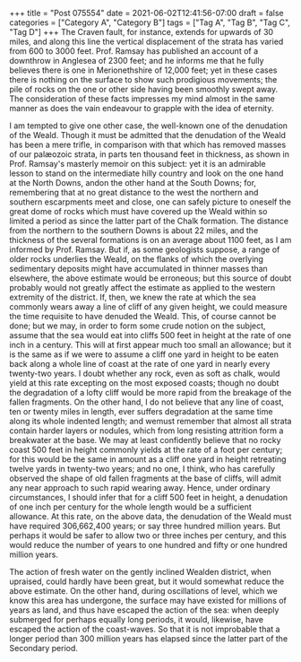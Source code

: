 +++
title = "Post 075554"
date = 2021-06-02T12:41:56-07:00
draft = false
categories = ["Category A", "Category B"]
tags = ["Tag A", "Tag B", "Tag C", "Tag D"]
+++
The Craven fault, for instance, extends for upwards of 30 miles, and along this line the vertical displacement of the strata has varied from 600 to 3000 feet. Prof. Ramsay has published an account of a downthrow in Anglesea of 2300 feet; and he informs me that he fully believes there is one in Merionethshire of 12,000 feet; yet in these cases there is nothing on the surface to show such prodigious movements; the pile of rocks on the one or other side having been smoothly swept away. The consideration of these facts impresses my mind almost in the same manner as does the vain endeavour to grapple with the idea of eternity.

I am tempted to give one other case, the well-known one of the denudation of the Weald. Though it must be admitted that the denudation of the Weald has been a mere trifle, in comparison with that which has removed masses of our palæozoic strata, in parts ten thousand feet in thickness, as shown in Prof. Ramsay's masterly memoir on this subject: yet it is an admirable lesson to stand on the intermediate hilly country and look on the one hand at the North Downs, andon the other hand at the South Downs; for, remembering that at no great distance to the west the northern and southern escarpments meet and close, one can safely picture to oneself the great dome of rocks which must have covered up the Weald within so limited a period as since the latter part of the Chalk formation. The distance from the northern to the southern Downs is about 22 miles, and the thickness of the several formations is on an average about 1100 feet, as I am informed by Prof. Ramsay. But if, as some geologists suppose, a range of older rocks underlies the Weald, on the flanks of which the overlying sedimentary deposits might have accumulated in thinner masses than elsewhere, the above estimate would be erroneous; but this source of doubt probably would not greatly affect the estimate as applied to the western extremity of the district. If, then, we knew the rate at which the sea commonly wears away a line of cliff of any given height, we could measure the time requisite to have denuded the Weald. This, of course cannot be done; but we may, in order to form some crude notion on the subject, assume that the sea would eat into cliffs 500 feet in height at the rate of one inch in a century. This will at first appear much too small an allowance; but it is the same as if we were to assume a cliff one yard in height to be eaten back along a whole line of coast at the rate of one yard in nearly every twenty-two years. I doubt whether any rock, even as soft as chalk, would yield at this rate excepting on the most exposed coasts; though no doubt the degradation of a lofty cliff would be more rapid from the breakage of the fallen fragments. On the other hand, I do not believe that any line of coast, ten or twenty miles in length, ever suffers degradation at the same time along its whole indented length; and wemust remember that almost all strata contain harder layers or nodules, which from long resisting attrition form a breakwater at the base. We may at least confidently believe that no rocky coast 500 feet in height commonly yields at the rate of a foot per century; for this would be the same in amount as a cliff one yard in height retreating twelve yards in twenty-two years; and no one, I think, who has carefully observed the shape of old fallen fragments at the base of cliffs, will admit any near approach to such rapid wearing away. Hence, under ordinary circumstances, I should infer that for a cliff 500 feet in height, a denudation of one inch per century for the whole length would be a sufficient allowance. At this rate, on the above data, the denudation of the Weald must have required 306,662,400 years; or say three hundred million years. But perhaps it would be safer to allow two or three inches per century, and this would reduce the number of years to one hundred and fifty or one hundred million years.

The action of fresh water on the gently inclined Wealden district, when upraised, could hardly have been great, but it would somewhat reduce the above estimate. On the other hand, during oscillations of level, which we know this area has undergone, the surface may have existed for millions of years as land, and thus have escaped the action of the sea: when deeply submerged for perhaps equally long periods, it would, likewise, have escaped the action of the coast-waves. So that it is not improbable that a longer period than 300 million years has elapsed since the latter part of the Secondary period.
